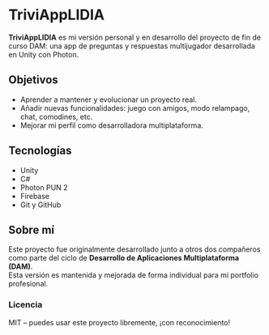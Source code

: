 # TriviAppLIDIA

 **TriviAppLIDIA** es mi versión personal y en desarrollo del proyecto de fin de curso DAM: una app de preguntas y respuestas multijugador desarrollada en Unity con Photon.

##  Objetivos
- Aprender a mantener y evolucionar un proyecto real.
- Añadir nuevas funcionalidades: juego con amigos, modo relampago, chat,  comodines, etc.
- Mejorar mi perfil como desarrolladora multiplataforma.

##  Tecnologías
- Unity
- C#
- Photon PUN 2
- Firebase 
- Git y GitHub

##  Sobre mí
Este proyecto fue originalmente desarrollado junto a otros dos compañeros como parte del ciclo de **Desarrollo de Aplicaciones Multiplataforma (DAM)**.  
Esta versión es mantenida y mejorada de forma individual para mi portfolio profesional.


### Licencia

MIT – puedes usar este proyecto libremente, ¡con reconocimiento!
